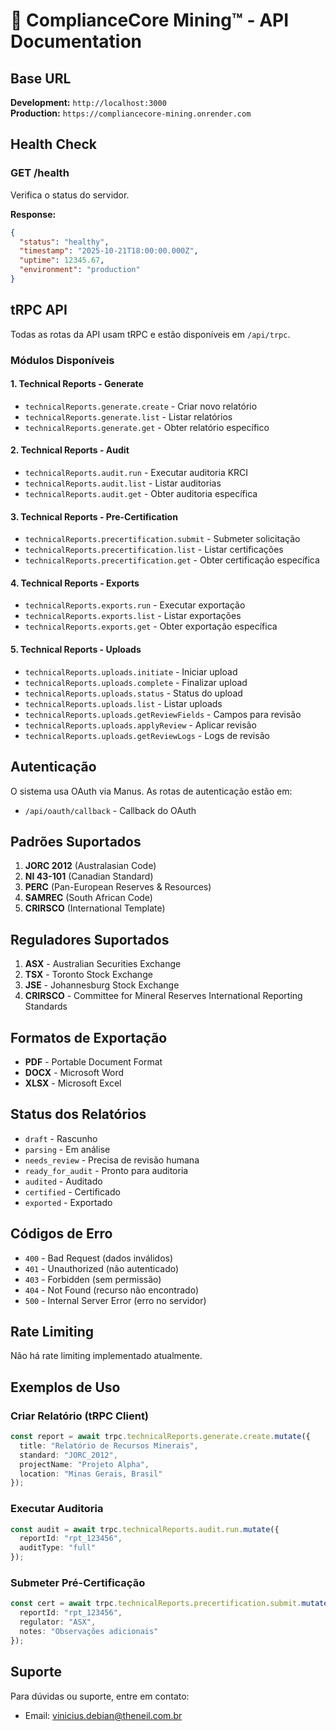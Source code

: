 # 📡 ComplianceCore Mining™ - API Documentation

## Base URL

**Development:** `http://localhost:3000`  
**Production:** `https://compliancecore-mining.onrender.com`

## Health Check

### GET /health

Verifica o status do servidor.

**Response:**
```json
{
  "status": "healthy",
  "timestamp": "2025-10-21T18:00:00.000Z",
  "uptime": 12345.67,
  "environment": "production"
}
```

## tRPC API

Todas as rotas da API usam tRPC e estão disponíveis em `/api/trpc`.

### Módulos Disponíveis

#### 1. Technical Reports - Generate
- `technicalReports.generate.create` - Criar novo relatório
- `technicalReports.generate.list` - Listar relatórios
- `technicalReports.generate.get` - Obter relatório específico

#### 2. Technical Reports - Audit
- `technicalReports.audit.run` - Executar auditoria KRCI
- `technicalReports.audit.list` - Listar auditorias
- `technicalReports.audit.get` - Obter auditoria específica

#### 3. Technical Reports - Pre-Certification
- `technicalReports.precertification.submit` - Submeter solicitação
- `technicalReports.precertification.list` - Listar certificações
- `technicalReports.precertification.get` - Obter certificação específica

#### 4. Technical Reports - Exports
- `technicalReports.exports.run` - Executar exportação
- `technicalReports.exports.list` - Listar exportações
- `technicalReports.exports.get` - Obter exportação específica

#### 5. Technical Reports - Uploads
- `technicalReports.uploads.initiate` - Iniciar upload
- `technicalReports.uploads.complete` - Finalizar upload
- `technicalReports.uploads.status` - Status do upload
- `technicalReports.uploads.list` - Listar uploads
- `technicalReports.uploads.getReviewFields` - Campos para revisão
- `technicalReports.uploads.applyReview` - Aplicar revisão
- `technicalReports.uploads.getReviewLogs` - Logs de revisão

## Autenticação

O sistema usa OAuth via Manus. As rotas de autenticação estão em:
- `/api/oauth/callback` - Callback do OAuth

## Padrões Suportados

1. **JORC 2012** (Australasian Code)
2. **NI 43-101** (Canadian Standard)
3. **PERC** (Pan-European Reserves & Resources)
4. **SAMREC** (South African Code)
5. **CRIRSCO** (International Template)

## Reguladores Suportados

1. **ASX** - Australian Securities Exchange
2. **TSX** - Toronto Stock Exchange
3. **JSE** - Johannesburg Stock Exchange
4. **CRIRSCO** - Committee for Mineral Reserves International Reporting Standards

## Formatos de Exportação

- **PDF** - Portable Document Format
- **DOCX** - Microsoft Word
- **XLSX** - Microsoft Excel

## Status dos Relatórios

- `draft` - Rascunho
- `parsing` - Em análise
- `needs_review` - Precisa de revisão humana
- `ready_for_audit` - Pronto para auditoria
- `audited` - Auditado
- `certified` - Certificado
- `exported` - Exportado

## Códigos de Erro

- `400` - Bad Request (dados inválidos)
- `401` - Unauthorized (não autenticado)
- `403` - Forbidden (sem permissão)
- `404` - Not Found (recurso não encontrado)
- `500` - Internal Server Error (erro no servidor)

## Rate Limiting

Não há rate limiting implementado atualmente.

## Exemplos de Uso

### Criar Relatório (tRPC Client)

```typescript
const report = await trpc.technicalReports.generate.create.mutate({
  title: "Relatório de Recursos Minerais",
  standard: "JORC_2012",
  projectName: "Projeto Alpha",
  location: "Minas Gerais, Brasil"
});
```

### Executar Auditoria

```typescript
const audit = await trpc.technicalReports.audit.run.mutate({
  reportId: "rpt_123456",
  auditType: "full"
});
```

### Submeter Pré-Certificação

```typescript
const cert = await trpc.technicalReports.precertification.submit.mutate({
  reportId: "rpt_123456",
  regulator: "ASX",
  notes: "Observações adicionais"
});
```

## Suporte

Para dúvidas ou suporte, entre em contato:
- Email: vinicius.debian@theneil.com.br

